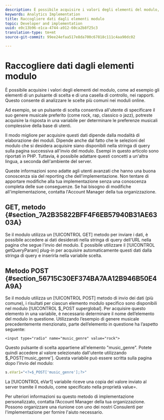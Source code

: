 ```yaml
---
description: È possibile acquisire i valori degli elementi del modulo, come ad esempio gli elementi di un pulsante di scelta e di una casella di controllo, nei rapporti. Questo consente di analizzare le scelte più comuni nei moduli online.
keywords: Analytics Implementation
title: Raccogliere dati dagli elementi modulo
topic: Developer and implementation
uuid: e0c13b96-e1ca-4744-a912-60ca2b8f25c3
translation-type: tm+mt
source-git-commit: 99ee24efaa517e8da700c67818c111c4aa90dc02

---
```



# Raccogliere dati dagli elementi modulo

È possibile acquisire i valori degli elementi del modulo, come ad esempio gli elementi di un pulsante di scelta e di una casella di controllo, nei rapporti. Questo consente di analizzare le scelte più comuni nei moduli online.

Ad esempio, se un pulsante di scelta consentiva all'utente di specificare il suo genere musicale preferito (come rock, rap, classico o jazz), potreste acquisire la risposta in una variabile per determinare le preferenze musicali complessive della base di utenti.

Il modo migliore per acquisire questi dati dipende dalla modalità di elaborazione dei moduli. Dipende anche dal fatto che le selezioni del modulo che si desidera acquisire siano disponibili nella stringa di query sulla pagina successiva all'invio del modulo. Esempi in questo articolo sono riportati in PHP. Tuttavia, è possibile adattare questi concetti a un'altra lingua, a seconda dell'ambiente del server.

Queste informazioni sono adatte agli utenti avanzati che hanno una buona conoscenza sia del reporting che dell'implementazione. Non tentare di apportare modifiche alla tua implementazione senza una conoscenza completa delle sue conseguenze. Se hai bisogno di modifiche all'implementazione, contatta l'Account Manager della tua organizzazione.

## GET, metodo {#section_7A2B35822BFF4F6EB57940B31AE6303A}

Se il modulo utilizza un [!UICONTROL GET] metodo per inviare i dati, è possibile accedere ai dati desiderati nella stringa di query dell'URL nella pagina che segue l'invio del modulo. È possibile utilizzare il [!UICONTROL getQueryParam] plug-in per acquisire automaticamente questi dati dalla stringa di query e inserirla nella variabile scelta.

## Metodo POST {#section_56715C30EF374BA7AA12B946B50E4A9A}

Se il modulo utilizza un [!UICONTROL POST] metodo di invio dei dati (più comune), i risultati per ciascun elemento modulo specifico sono disponibili nel modulo [!UICONTROL $_POST superglobal]. Per acquisire questo elemento in una variabile, è necessario determinare il nome dell’elemento del modulo in questione. Utilizzando l’esempio di genere musicale precedentemente menzionato, parte dell’elemento in questione ha l’aspetto seguente:

```
<input type="radio" name="music_genre" value="rock">
```

Questo pulsante di scelta appartiene all'elemento "music_genre". Potete quindi accedere al valore selezionato dall'utente utilizzando $_POST['music_genre']. Questa variabile può essere scritta sulla pagina dopo l’invio del modulo:

```js
s.eVar1="<?=$_POST['music_genre'];?>"
```

La [!UICONTROL eVar1] variabile riceve una copia del valore inviato al server tramite il modulo, come specificato nella proprietà value=.

Per ulteriori informazioni su questo metodo di implementazione personalizzato, contatta l’Account Manager della tua organizzazione. Possono organizzare una riunione con uno dei nostri Consulenti per l'implementazione per fornire l'aiuto necessario.
